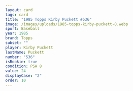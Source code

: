 ```yaml
---
layout: card
tags: card
title: "1985 Topps Kirby Puckett #536"
image: /images/uploads/1985-topps-kirby-puckett-8.webp
sport: Baseball
year: 1985
brand: Topps
subset: ""
player: Kirby Puckett
lastName: Puckett
number: "536"
isRookie: true
condition: PSA 8
value: 24
displayCase: "2"
order: 10
---
```

